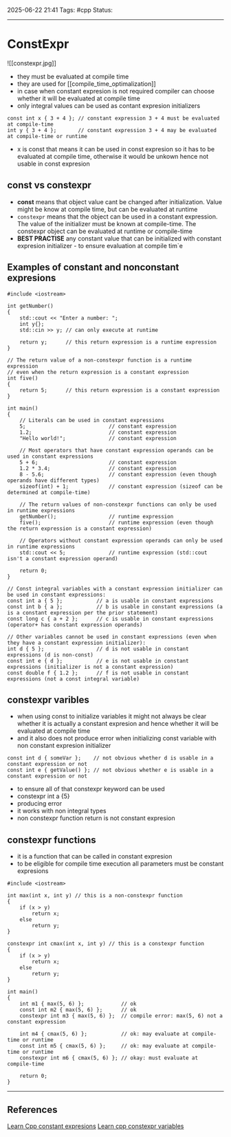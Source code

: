 
2025-06-22 21:41
Tags:  #cpp
Status:

---
# ConstExpr
![[constexpr.jpg]]
- they must be evaluated at compile time
- they are used for [[compile_time_optimalization]]
- in case when constant expresion is not required compiler can choose whether it will be evaluated at compile time
- only integral values can be used as contant expresion initializers
```
const int x { 3 + 4 }; // constant expression 3 + 4 must be evaluated at compile-time
int y { 3 + 4 };       // constant expression 3 + 4 may be evaluated at compile-time or runtime
```
- x is const that means it can be used in const expresion so it has to be evaluated at compile time, otherwise it would be unkown hence not usable in const expresion
## const vs constexpr
- **const** means that object value cant be changed after initialization. Value might be know at compile time, but can be evaluated at runtime 
- `constexpr` means that the object can be used in a constant expression. The value of the initializer must be known at compile-time. The constexpr object can be evaluated at runtime or compile-time
- **BEST PRACTISE** any constant value that can be initialized with constant expresion initializer - to ensure evaluation at compile tim`e
## Examples of constant and nonconstant expresions
```
#include <iostream>

int getNumber()
{
    std::cout << "Enter a number: ";
    int y{};
    std::cin >> y; // can only execute at runtime

    return y;      // this return expression is a runtime expression
}

// The return value of a non-constexpr function is a runtime expression
// even when the return expression is a constant expression
int five()
{
    return 5;      // this return expression is a constant expression
}

int main()
{
    // Literals can be used in constant expressions
    5;                           // constant expression
    1.2;                         // constant expression
    "Hello world!";              // constant expression

    // Most operators that have constant expression operands can be used in constant expressions
    5 + 6;                       // constant expression
    1.2 * 3.4;                   // constant expression
    8 - 5.6;                     // constant expression (even though operands have different types)
    sizeof(int) + 1;             // constant expression (sizeof can be determined at compile-time)

    // The return values of non-constexpr functions can only be used in runtime expressions
    getNumber();                 // runtime expression
    five();                      // runtime expression (even though the return expression is a constant expression)

    // Operators without constant expression operands can only be used in runtime expressions
    std::cout << 5;              // runtime expression (std::cout isn't a constant expression operand)

    return 0;
}
```
```
// Const integral variables with a constant expression initializer can be used in constant expressions:
const int a { 5 };           // a is usable in constant expressions
const int b { a };           // b is usable in constant expressions (a is a constant expression per the prior statement)
const long c { a + 2 };      // c is usable in constant expressions (operator+ has constant expression operands)

// Other variables cannot be used in constant expressions (even when they have a constant expression initializer):
int d { 5 };                 // d is not usable in constant expressions (d is non-const)
const int e { d };           // e is not usable in constant expressions (initializer is not a constant expression)
const double f { 1.2 };      // f is not usable in constant expressions (not a const integral variable)
```
## constexpr varibles
- when using const to initialize variables it might not always be clear whether it is actually a constant expresion and hence whether it will be evaluated at compile time
- and it also does not produce error when initializing const variable with non constant expresion initializer
```
const int d { someVar };    // not obvious whether d is usable in a constant expression or not
const int e { getValue() }; // not obvious whether e is usable in a constant expression or not
```
- to ensure all of that constexpr keyword can be used
- constexpr int a {5}
- producing error
- it works with non integral types
- non constexpr function return is not constant expresion
## constexpr functions
- it is a function that can be called in constant expresion
- to be eligible for compile time execution all parameters must be constant expresions
```
#include <iostream>

int max(int x, int y) // this is a non-constexpr function
{
    if (x > y)
        return x;
    else
        return y;
}

constexpr int cmax(int x, int y) // this is a constexpr function
{
    if (x > y)
        return x;
    else
        return y;
}

int main()
{
    int m1 { max(5, 6) };            // ok
    const int m2 { max(5, 6) };      // ok
    constexpr int m3 { max(5, 6) };  // compile error: max(5, 6) not a constant expression

    int m4 { cmax(5, 6) };           // ok: may evaluate at compile-time or runtime
    const int m5 { cmax(5, 6) };     // ok: may evaluate at compile-time or runtime
    constexpr int m6 { cmax(5, 6) }; // okay: must evaluate at compile-time

    return 0;
}
```
---

## References
[Learn Cpp constant expresions](https://www.learncpp.com/cpp-tutorial/constant-expressions/#whywecare)
[Learn cpp constexpr variables](https://www.learncpp.com/cpp-tutorial/constexpr-variables/)


